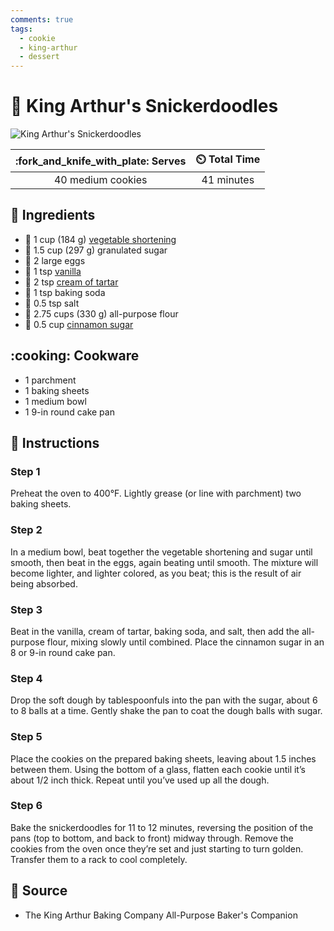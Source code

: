 ```yaml
---
comments: true
tags:
  - cookie
  - king-arthur
  - dessert
---
```

# :cookie: King Arthur's Snickerdoodles

![King Arthur's Snickerdoodles](../assets/images/king-arthur's-snickerdoodles.jpg)

| :fork_and_knife_with_plate: Serves | :timer_clock: Total Time |
|:----------------------------------:|:-----------------------: |
| 40 medium cookies | 41 minutes |

## :salt: Ingredients

- :butter: 1 cup (184 g) [vegetable shortening][4]
- :candy: 1.5 cup (297 g) granulated sugar
- :egg: 2 large eggs
- :icecream: 1 tsp [vanilla][3]
- :rice: 2 tsp [cream of tartar][1]
- :cup_with_straw: 1 tsp baking soda
- :salt: 0.5 tsp salt
- :ear_of_rice: 2.75 cups (330 g) all-purpose flour
- :candy: 0.5 cup [cinnamon sugar][2]

## :cooking: Cookware

- 1 parchment
- 1 baking sheets
- 1 medium bowl
- 1 9-in round cake pan

## :pencil: Instructions

### Step 1

Preheat the oven to 400°F. Lightly grease (or line with parchment) two baking sheets.

### Step 2

In a medium bowl, beat together the vegetable shortening and sugar until smooth, then beat in the eggs, again beating
until smooth. The mixture will become lighter, and lighter colored, as you beat; this is the result of air being
absorbed.

### Step 3

Beat in the vanilla, cream of tartar, baking soda, and salt, then add the all-purpose flour, mixing slowly until
combined. Place the cinnamon sugar in an 8 or 9-in round cake pan.

### Step 4

Drop the soft dough by tablespoonfuls into the pan with the sugar, about 6 to 8 balls at a time. Gently shake the pan to
coat the dough balls with sugar.

### Step 5

Place the cookies on the prepared baking sheets, leaving about 1.5 inches between them. Using the bottom of a glass,
flatten each cookie until it’s about 1/2 inch thick. Repeat until you’ve used up all the dough.

### Step 6

Bake the snickerdoodles for 11 to 12 minutes, reversing the position of the pans (top to bottom, and back to front)
midway through. Remove the cookies from the oven once they’re set and just starting to turn golden. Transfer them to a
rack to cool completely.

## :link: Source

- The King Arthur Baking Company All-Purpose Baker's Companion

[1]: <../reference/equivalents-and-substitutes.md#cream-of-tartar>
[2]: <../ingredients/cinnamon-sugar.md>
[3]: <../reference/equivalents-and-substitutes.md#vanilla>
[4]: <../reference/equivalents-and-substitutes.md#vegetable-shortening>
